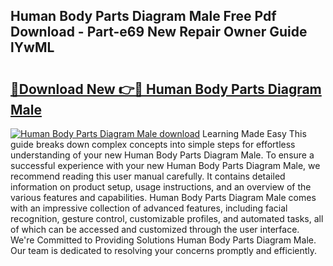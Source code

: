 ## Human Body Parts Diagram Male Free Pdf Download - Part-e69 New Repair Owner Guide lYwML

# <h2><a href="http://dfhl23.blite.top/?on=Human+Body+Parts+Diagram+Male">🔗Download New 👉🔴 Human Body Parts Diagram Male</a></h2>

[![Human Body Parts Diagram Male download](https://i.imgur.com/lujVjoI.png)](http://dfhl23.blite.top/?on=Human+Body+Parts+Diagram+Male)
Learning Made Easy This guide breaks down complex concepts into simple steps for effortless understanding of your new Human Body Parts Diagram Male. To ensure a successful experience with your new Human Body Parts Diagram Male, we recommend reading this user manual carefully. It contains detailed information on product setup, usage instructions, and an overview of the various features and capabilities. Human Body Parts Diagram Male comes with an impressive collection of advanced features, including facial recognition, gesture control, customizable profiles, and automated tasks, all of which can be accessed and customized through the user interface. We're Committed to Providing Solutions Human Body Parts Diagram Male. Our team is dedicated to resolving your concerns promptly and efficiently.
